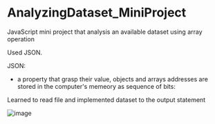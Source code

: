 # AnalyzingDataset_MiniProject
JavaScript mini project that analysis an available dataset using array operation

Used JSON.

JSON:
- a property that grasp their value, objects and arrays addresses are stored in the computer's memeory as sequence of bits:

Learned to read file and implemented dataset to the output statement

![image](https://user-images.githubusercontent.com/92288227/221255411-19bee210-cb48-430c-8f11-01d9cedfe8fe.png)
